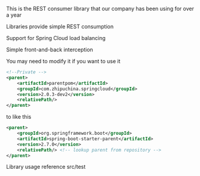 This is the REST consumer library that our company has been using for over a year

Libraries provide simple REST consumption

Support for Spring Cloud load balancing

Simple front-and-back interception

You may need to modify it if you want to use it

```xml
<!--Private -->
<parent>
    <artifactId>parentpom</artifactId>
    <groupId>com.zhipuchina.springcloud</groupId>
    <version>2.0.3-dev2</version>
    <relativePath/>
</parent>
```
to like this
```xml
<parent>
    <groupId>org.springframework.boot</groupId>
    <artifactId>spring-boot-starter-parent</artifactId>
    <version>2.7.0</version>
    <relativePath/> <!-- lookup parent from repository -->
</parent>
```
Library usage reference src/test



